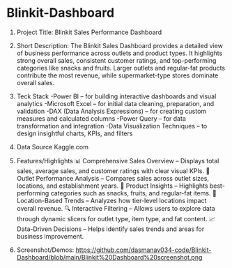 # Blinkit-Dashboard
1. Project Title: Blinkit Sales Performance Dashboard

2. Short Description: The Blinkit Sales Dashboard provides a detailed view of business performance across outlets and product types. It highlights strong overall sales, consistent customer ratings, and top-performing categories like snacks and fruits. Larger outlets and regular-fat products contribute the most revenue, while supermarket-type stores dominate overall sales.

3. Teck Stack
-Power BI – for building interactive dashboards and visual analytics
-Microsoft Excel – for initial data cleaning, preparation, and validation
-DAX (Data Analysis Expressions) – for creating custom measures and calculated columns
-Power Query – for data transformation and integration
-Data Visualization Techniques – to design insightful charts, KPIs, and filters

4. Data Source
Kaggle.com

5. Features/Highlights
📊 Comprehensive Sales Overview – Displays total sales, average sales, and customer ratings with clear visual KPIs.
🏪 Outlet Performance Analysis – Compares sales across outlet sizes, locations, and establishment years.
🍎 Product Insights – Highlights best-performing categories such as snacks, fruits, and regular-fat items.
🌆 Location-Based Trends – Analyzes how tier-level locations impact overall revenue.
🔍 Interactive Filtering – Allows users to explore data through dynamic slicers for outlet type, item type, and fat content.
📈 Data-Driven Decisions – Helps identify sales trends and areas for business improvement.

6. Screenshot/Demos: https://github.com/dasmanav034-code/Blinkit-Dashboard/blob/main/Blinkit%20Dashboard%20screenshot.png

